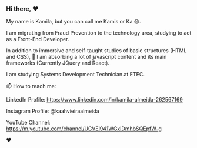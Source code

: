 ### Hi there, :heart:

My name is Kamila, but you can call me Kamis or Ka 😄.

I am migrating from Fraud Prevention to the technology area, 
studying to act as a Front-End Developer.

In addition to immersive and self-taught studies of basic structures (HTML and CSS), 
🌱 I am absorbing a lot of javascript content and its main frameworks (Currently JQuery and React).

I am studying Systems Development Technician at ETEC.

📫 How to reach me:

LinkedIn Profile: https://www.linkedin.com/in/kamila-almeida-262567169

Instagram Profile: @kaahvieiraalmeida

YouTube Channel: https://m.youtube.com/channel/UCVEl941WGxIDmhbSQEpfW-g

:heart:
<!--
**Kamila-Vieira/Kamila-Vieira** is a ✨ _special_ ✨ repository because its `README.md` (this file) appears on your GitHub profile.

Here are some ideas to get you started:

- 🔭 I’m currently working on ...
- 🌱 I’m currently learning ...
- 👯 I’m looking to collaborate on ...
- 🤔 I’m looking for help with ...
- 💬 Ask me about ...
- 📫 How to reach me: ...
- 😄 Pronouns: ...
- ⚡ Fun fact: ...
-->
